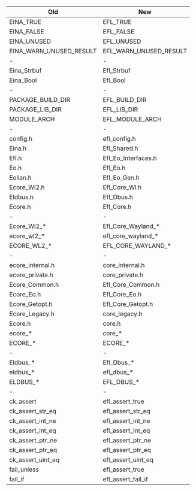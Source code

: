 | Old                          |  New                   |
| ---------------------------  |------------------------|
| EINA_TRUE                    |  EFL_TRUE              |
| EINA_FALSE                   |  EFL_FALSE             |
| EINA_UNUSED                  |  EFL_UNUSED            |
| EINA_WARN_UNUSED_RESULT      |  EFL_WARN_UNUSED_RESULT|
| -                            | -                      |
| Eina_Strbuf                  |  Efl_Strbuf            |
| Eina_Bool                    |  Efl_Bool              |
| -                            | -                      |
| PACKAGE_BUILD_DIR            |  EFL_BUILD_DIR         |
| PACKAGE_LIB_DIR              |  EFL_LIB_DIR           |
| MODULE_ARCH                  |  EFL_MODULE_ARCH       |
| -                            | -                      |
| config.h                     | efl_config.h           |
| Eina.h                       | Efl_Shared.h           |
| Efl.h                        | Efl_Eo_Interfaces.h    |
| Eo.h                         | Efl_Eo.h               |
| Eolian.h                     | Efl_Eo_Gen.h           |
| Ecore_Wl2.h                  | Efl_Core_Wl.h          |
| Eldbus.h                     | Efl_Dbus.h             |
| Ecore.h                      | Efl_Core.h             |
| -                            | -                      |
| Ecore_Wl2_*                  | Efl_Core_Wayland_*     |
| ecore_wl2_*                  | efl_core_wayland_*     |
| ECORE_WL2_*                  | EFL_CORE_WAYLAND_*     |
| -                            | -                      |
| ecore_internal.h             | core_internal.h        |
| ecore_private.h              | core_private.h         |
| Ecore_Common.h               | Efl_Core_Common.h      |
| Ecore_Eo.h                   | Efl_Core_Eo.h          |
| Ecore_Getopt.h               | Efl_Core_Getopt.h      |
| Ecore_Legacy.h               | core_legacy.h          |
| Ecore.h                      | core.h                 |
| ecore_*                      | core_*                 |
| ECORE_*                      | ECORE_*                |
| -                            | -                      |
| Eldbus_*                     | Efl_Dbus_*             |
| eldbus_*                     | efl_dbus_*             |
| ELDBUS_*                     | EFL_DBUS_*             |
| -                            | -                      |
| ck_assert                    | efl_assert_true        |
| ck_assert_str_eq             | efl_assert_str_eq      |
| ck_assert_int_ne             | efl_assert_int_ne      |
| ck_assert_int_eq             | efl_assert_int_eq      |
| ck_assert_ptr_ne             | efl_assert_ptr_ne      |
| ck_assert_ptr_eq             | efl_assert_ptr_eq      |
| ck_assert_uint_eq            | efl_assert_uint_eq     |
| fail_unless                  | efl_assert_true        |
| fail_if                      | efl_assert_fail_if     |